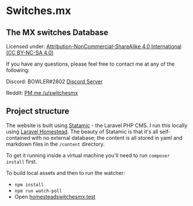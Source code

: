# Switches.mx
## The MX switches Database

Licensed under: [Attribution-NonCommercial-ShareAlike 4.0 International (CC BY-NC-SA 4.0)](https://creativecommons.org/licenses/by-nc-sa/4.0/)

If you have any questions, please feel free to contact me at any of the following:

Discord: BOWLER#2802 [Discord Server ](https://discord.gg/pZxjvza)

Reddit: [PM me /u/switchesmx](https://www.reddit.com/message/compose/?to=switchesmx)

## Project structure

The website is built using [Statamic](https://statamic.com/) - the Laravel PHP CMS. I run this locally using [Laravel Homestead](https://laravel.com/docs/8.x/homestead). The beauty of Statamic is that it's all self-contained with no external database; the content is all stored in yaml and markdown files in the `/content` directory.

To get it running inside a virtual machine you'll need to run `composer install` first.

To build local assets and then to run the watcher:
- `npm install`
- `npm run watch-poll`
- Open [homesteadswitchesmx.test](http://homesteadswitchesmx.test/)